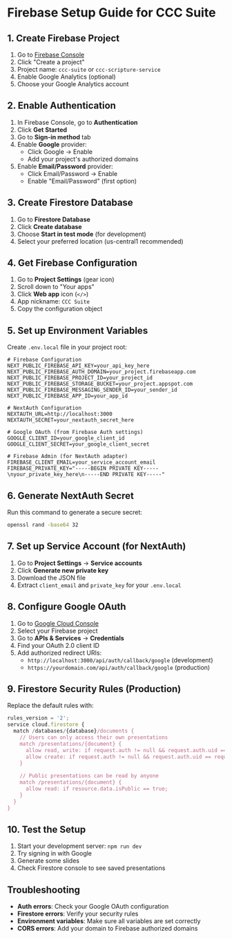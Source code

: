 # Firebase Setup Guide for CCC Suite

## 1. Create Firebase Project

1. Go to [Firebase Console](https://console.firebase.google.com/)
2. Click "Create a project"
3. Project name: `ccc-suite` or `ccc-scripture-service`
4. Enable Google Analytics (optional)
5. Choose your Google Analytics account

## 2. Enable Authentication

1. In Firebase Console, go to **Authentication**
2. Click **Get Started**
3. Go to **Sign-in method** tab
4. Enable **Google** provider:
   - Click Google → Enable
   - Add your project's authorized domains
5. Enable **Email/Password** provider:
   - Click Email/Password → Enable
   - Enable "Email/Password" (first option)

## 3. Create Firestore Database

1. Go to **Firestore Database**
2. Click **Create database**
3. Choose **Start in test mode** (for development)
4. Select your preferred location (us-central1 recommended)

## 4. Get Firebase Configuration

1. Go to **Project Settings** (gear icon)
2. Scroll down to "Your apps"
3. Click **Web app** icon (`</>`)
4. App nickname: `CCC Suite`
5. Copy the configuration object

## 5. Set up Environment Variables

Create `.env.local` file in your project root:

```env
# Firebase Configuration
NEXT_PUBLIC_FIREBASE_API_KEY=your_api_key_here
NEXT_PUBLIC_FIREBASE_AUTH_DOMAIN=your_project.firebaseapp.com
NEXT_PUBLIC_FIREBASE_PROJECT_ID=your_project_id
NEXT_PUBLIC_FIREBASE_STORAGE_BUCKET=your_project.appspot.com
NEXT_PUBLIC_FIREBASE_MESSAGING_SENDER_ID=your_sender_id
NEXT_PUBLIC_FIREBASE_APP_ID=your_app_id

# NextAuth Configuration
NEXTAUTH_URL=http://localhost:3000
NEXTAUTH_SECRET=your_nextauth_secret_here

# Google OAuth (from Firebase Auth settings)
GOOGLE_CLIENT_ID=your_google_client_id
GOOGLE_CLIENT_SECRET=your_google_client_secret

# Firebase Admin (for NextAuth adapter)
FIREBASE_CLIENT_EMAIL=your_service_account_email
FIREBASE_PRIVATE_KEY="-----BEGIN PRIVATE KEY-----\nyour_private_key_here\n-----END PRIVATE KEY-----"
```

## 6. Generate NextAuth Secret

Run this command to generate a secure secret:
```bash
openssl rand -base64 32
```

## 7. Set up Service Account (for NextAuth)

1. Go to **Project Settings** → **Service accounts**
2. Click **Generate new private key**
3. Download the JSON file
4. Extract `client_email` and `private_key` for your `.env.local`

## 8. Configure Google OAuth

1. Go to [Google Cloud Console](https://console.cloud.google.com/)
2. Select your Firebase project
3. Go to **APIs & Services** → **Credentials**
4. Find your OAuth 2.0 client ID
5. Add authorized redirect URIs:
   - `http://localhost:3000/api/auth/callback/google` (development)
   - `https://yourdomain.com/api/auth/callback/google` (production)

## 9. Firestore Security Rules (Production)

Replace the default rules with:

```javascript
rules_version = '2';
service cloud.firestore {
  match /databases/{database}/documents {
    // Users can only access their own presentations
    match /presentations/{document} {
      allow read, write: if request.auth != null && request.auth.uid == resource.data.userId;
      allow create: if request.auth != null && request.auth.uid == request.resource.data.userId;
    }
    
    // Public presentations can be read by anyone
    match /presentations/{document} {
      allow read: if resource.data.isPublic == true;
    }
  }
}
```

## 10. Test the Setup

1. Start your development server: `npm run dev`
2. Try signing in with Google
3. Generate some slides
4. Check Firestore console to see saved presentations

## Troubleshooting

- **Auth errors**: Check your Google OAuth configuration
- **Firestore errors**: Verify your security rules
- **Environment variables**: Make sure all variables are set correctly
- **CORS errors**: Add your domain to Firebase authorized domains
